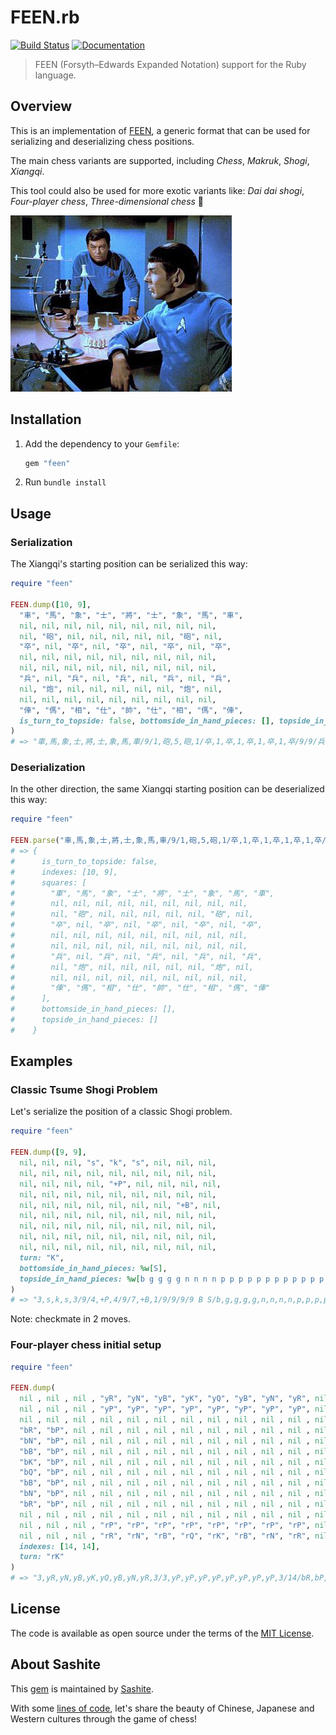 # FEEN.rb

[![Build Status](https://travis-ci.org/sashite/feen.rb.svg?branch=master)](https://travis-ci.org/sashite/feen.rb)
[![Documentation](https://img.shields.io/:yard-docs-38c800.svg)](https://rubydoc.info/gems/feen/frames)

> FEEN (Forsyth–Edwards Expanded Notation) support for the Ruby language.

## Overview

This is an implementation of [FEEN](https://developer.sashite.com/specs/forsyth-edwards-expanded-notation), a generic format that can be used for serializing and deserializing chess positions.

The main chess variants are supported, including _Chess_, _Makruk_, _Shogi_, _Xiangqi_.

This tool could also be used for more exotic variants like: _Dai dai shogi_, _Four-player chess_, _Three-dimensional chess_ 🖖

![3D chess on Star Trek (from the episode "Court Martial")](https://github.com/sashite/feen.rb/raw/master/star-trek-chess.jpg)

## Installation

1. Add the dependency to your `Gemfile`:

   ```ruby
   gem "feen"
   ```

2. Run `bundle install`

## Usage

### Serialization

The Xiangqi's starting position can be serialized this way:

```ruby
require "feen"

FEEN.dump([10, 9],
  "車", "馬", "象", "士", "將", "士", "象", "馬", "車",
  nil, nil, nil, nil, nil, nil, nil, nil, nil,
  nil, "砲", nil, nil, nil, nil, nil, "砲", nil,
  "卒", nil, "卒", nil, "卒", nil, "卒", nil, "卒",
  nil, nil, nil, nil, nil, nil, nil, nil, nil,
  nil, nil, nil, nil, nil, nil, nil, nil, nil,
  "兵", nil, "兵", nil, "兵", nil, "兵", nil, "兵",
  nil, "炮", nil, nil, nil, nil, nil, "炮", nil,
  nil, nil, nil, nil, nil, nil, nil, nil, nil,
  "俥", "傌", "相", "仕", "帥", "仕", "相", "傌", "俥",
  is_turn_to_topside: false, bottomside_in_hand_pieces: [], topside_in_hand_pieces: []
)
# => "車,馬,象,士,將,士,象,馬,車/9/1,砲,5,砲,1/卒,1,卒,1,卒,1,卒,1,卒/9/9/兵,1,兵,1,兵,1,兵,1,兵/1,炮,5,炮,1/9/俥,傌,相,仕,帥,仕,相,傌,俥 B /"
```

### Deserialization

In the other direction, the same Xiangqi starting position can be deserialized this way:

```ruby
require "feen"

FEEN.parse("車,馬,象,士,將,士,象,馬,車/9/1,砲,5,砲,1/卒,1,卒,1,卒,1,卒,1,卒/9/9/兵,1,兵,1,兵,1,兵,1,兵/1,炮,5,炮,1/9/俥,傌,相,仕,帥,仕,相,傌,俥 B /")
# => {
#      is_turn_to_topside: false,
#      indexes: [10, 9],
#      squares: [
#        "車", "馬", "象", "士", "將", "士", "象", "馬", "車",
#        nil, nil, nil, nil, nil, nil, nil, nil, nil,
#        nil, "砲", nil, nil, nil, nil, nil, "砲", nil,
#        "卒", nil, "卒", nil, "卒", nil, "卒", nil, "卒",
#        nil, nil, nil, nil, nil, nil, nil, nil, nil,
#        nil, nil, nil, nil, nil, nil, nil, nil, nil,
#        "兵", nil, "兵", nil, "兵", nil, "兵", nil, "兵",
#        nil, "炮", nil, nil, nil, nil, nil, "炮", nil,
#        nil, nil, nil, nil, nil, nil, nil, nil, nil,
#        "俥", "傌", "相", "仕", "帥", "仕", "相", "傌", "俥"
#      ],
#      bottomside_in_hand_pieces: [],
#      topside_in_hand_pieces: []
#    }
```

## Examples

### Classic Tsume Shogi Problem

Let's serialize the position of a classic Shogi problem.

```ruby
require "feen"

FEEN.dump([9, 9],
  nil, nil, nil, "s", "k", "s", nil, nil, nil,
  nil, nil, nil, nil, nil, nil, nil, nil, nil,
  nil, nil, nil, nil, "+P", nil, nil, nil, nil,
  nil, nil, nil, nil, nil, nil, nil, nil, nil,
  nil, nil, nil, nil, nil, nil, nil, "+B", nil,
  nil, nil, nil, nil, nil, nil, nil, nil, nil,
  nil, nil, nil, nil, nil, nil, nil, nil, nil,
  nil, nil, nil, nil, nil, nil, nil, nil, nil,
  nil, nil, nil, nil, nil, nil, nil, nil, nil,
  turn: "K",
  bottomside_in_hand_pieces: %w[S],
  topside_in_hand_pieces: %w[b g g g g n n n n p p p p p p p p p p p p p p p p p r r s]
)
# => "3,s,k,s,3/9/4,+P,4/9/7,+B,1/9/9/9/9 B S/b,g,g,g,g,n,n,n,n,p,p,p,p,p,p,p,p,p,p,p,p,p,p,p,p,p,r,r,s"
```

Note: checkmate in 2 moves.

### Four-player chess initial setup

```ruby
require "feen"

FEEN.dump(
  nil , nil , nil , "yR", "yN", "yB", "yK", "yQ", "yB", "yN", "yR", nil , nil , nil ,
  nil , nil , nil , "yP", "yP", "yP", "yP", "yP", "yP", "yP", "yP", nil , nil , nil ,
  nil , nil , nil , nil , nil , nil , nil , nil , nil , nil , nil , nil , nil , nil ,
  "bR", "bP", nil , nil , nil , nil , nil , nil , nil , nil , nil , nil , "gP", "gR",
  "bN", "bP", nil , nil , nil , nil , nil , nil , nil , nil , nil , nil , "gP", "gN",
  "bB", "bP", nil , nil , nil , nil , nil , nil , nil , nil , nil , nil , "gP", "gB",
  "bK", "bP", nil , nil , nil , nil , nil , nil , nil , nil , nil , nil , "gP", "gQ",
  "bQ", "bP", nil , nil , nil , nil , nil , nil , nil , nil , nil , nil , "gP", "gK",
  "bB", "bP", nil , nil , nil , nil , nil , nil , nil , nil , nil , nil , "gP", "gB",
  "bN", "bP", nil , nil , nil , nil , nil , nil , nil , nil , nil , nil , "gP", "gN",
  "bR", "bP", nil , nil , nil , nil , nil , nil , nil , nil , nil , nil , "gP", "gR",
  nil , nil , nil , nil , nil , nil , nil , nil , nil , nil , nil , nil , nil , nil ,
  nil , nil , nil , "rP", "rP", "rP", "rP", "rP", "rP", "rP", "rP", nil , nil , nil ,
  nil , nil , nil , "rR", "rN", "rB", "rQ", "rK", "rB", "rN", "rR", nil , nil , nil,
  indexes: [14, 14],
  turn: "rK"
)
# => "3,yR,yN,yB,yK,yQ,yB,yN,yR,3/3,yP,yP,yP,yP,yP,yP,yP,yP,3/14/bR,bP,10,gP,gR/bN,bP,10,gP,gN/bB,bP,10,gP,gB/bK,bP,10,gP,gQ/bQ,bP,10,gP,gK/bB,bP,10,gP,gB/bN,bP,10,gP,gN/bR,bP,10,gP,gR/14/3,rP,rP,rP,rP,rP,rP,rP,rP,3/3,rR,rN,rB,rQ,rK,rB,rN,rR,3 rK ///"
```

## License

The code is available as open source under the terms of the [MIT License](https://opensource.org/licenses/MIT).

## About Sashite

This [gem](https://rubygems.org/gems/feen) is maintained by [Sashite](https://sashite.com/).

With some [lines of code](https://github.com/sashite/), let's share the beauty of Chinese, Japanese and Western cultures through the game of chess!
